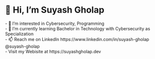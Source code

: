 <h1>👋 Hi, I’m Suyash Gholap </h1>
- 👀 I’m interested in Cybersecurity, Programming <br>
- 🌱 I’m currently learning Bachelor in Technology with Cybersecurity as Specialization <br>
- 📫 Reach me on LinkedIn https://www.linkedin.com/in/suyash-gholap   @suyash-gholap <br>
-     Visit my Webisite at https://suyashgholap.dev <br>

<!---
suyashgholap/suyashgholap is a ✨ special ✨ repository because its `README.md` (this file) appears on your GitHub profile.
You can click the Preview link to take a look at your changes.
---> 
